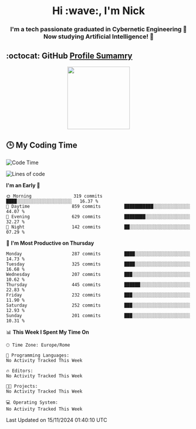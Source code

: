 <h1 align="center">Hi :wave:, I'm Nick</h1>

<h3 align="center">I'm a tech passionate graduated in Cybernetic Engineering 🤖<br>
Now studying Artificial Intelligence! 🧠</h3>


## :octocat: GitHub <a href="https://github.com/vn7n24fzkq/github-profile-summary-cards">Profile Sumamry</a>

<p align="center">
   <img style="height:170px;display:inline-block"  src="http://github-profile-summary-cards.vercel.app/api/cards/profile-details?username=CodeClimberNT&theme=github_dark" />
<!--    <img style="height:170px;display:inline-block"  src="http://github-profile-summary-cards.vercel.app/api/cards/repos-per-language?username=CodeClimberNT&theme=github_dark&exclude=" /> -->
</p>

 ## :clock3: My Coding Time 
 
<!--START_SECTION:waka-->
![Code Time](http://img.shields.io/badge/Code%20Time-373%20hrs%2036%20mins-blue)

![Lines of code](https://img.shields.io/badge/From%20Hello%20World%20I%27ve%20Written-3.3%20million%20lines%20of%20code-blue)

**I'm an Early 🐤** 

```text
🌞 Morning                319 commits         ████░░░░░░░░░░░░░░░░░░░░░   16.37 % 
🌆 Daytime                859 commits         ███████████░░░░░░░░░░░░░░   44.07 % 
🌃 Evening                629 commits         ████████░░░░░░░░░░░░░░░░░   32.27 % 
🌙 Night                  142 commits         ██░░░░░░░░░░░░░░░░░░░░░░░   07.29 % 
```
📅 **I'm Most Productive on Thursday** 

```text
Monday                   287 commits         ████░░░░░░░░░░░░░░░░░░░░░   14.73 % 
Tuesday                  325 commits         ████░░░░░░░░░░░░░░░░░░░░░   16.68 % 
Wednesday                207 commits         ███░░░░░░░░░░░░░░░░░░░░░░   10.62 % 
Thursday                 445 commits         ██████░░░░░░░░░░░░░░░░░░░   22.83 % 
Friday                   232 commits         ███░░░░░░░░░░░░░░░░░░░░░░   11.90 % 
Saturday                 252 commits         ███░░░░░░░░░░░░░░░░░░░░░░   12.93 % 
Sunday                   201 commits         ███░░░░░░░░░░░░░░░░░░░░░░   10.31 % 
```


📊 **This Week I Spent My Time On** 

```text
🕑︎ Time Zone: Europe/Rome

💬 Programming Languages: 
No Activity Tracked This Week

🔥 Editors: 
No Activity Tracked This Week

🐱‍💻 Projects: 
No Activity Tracked This Week

💻 Operating System: 
No Activity Tracked This Week
```


 Last Updated on 15/11/2024 01:40:10 UTC
<!--END_SECTION:waka-->

